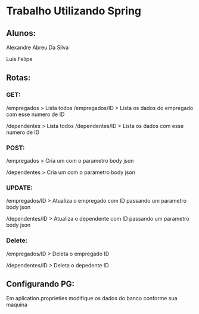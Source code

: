 # Trabalho Utilizando Spring

## Alunos:

Alexandre Abreu Da Silva

Luis Felipe

## Rotas:

### GET:
/empregados > Lista todos 
/empregados/ID > Lista os dados do empregado com esse numero de ID

/dependentes > Lista todos 
/dependentes/ID > Lista os dados com esse numero de ID

### POST:
/empregados > Cria um com o parametro body json

/dependentes > Cria um com o parametro body json

### UPDATE:

/empregados/ID > Atualiza o empregado com ID passando um parametro body json

/dependentes/ID > Atualiza o dependente com ID passando um parametro body json

### Delete:

/empregados/ID > Deleta o empregado ID

/dependentes/ID > Deleta o depedente ID

## Configurando PG:
Em aplication.proprieties modifique os dados do banco conforme sua maquina 
